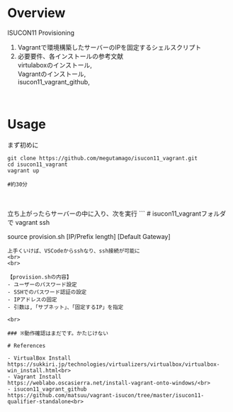 # Overview
ISUCON11 Provisioning
1. Vagrantで環境構築したサーバーのIPを固定するシェルスクリプト
2. 必要要件、各インストールの参考文献<br>
virtulaboxのインストール,<br>
Vagrantのインストール,<br>
isucon11_vagrant_github,<br>
<br>

# Usage
まず初めに
```
git clone https://github.com/megutamago/isucon11_vagrant.git
cd isucon11_vagrant
vagrant up

#約30分
```

<br>
<br>
立ち上がったらサーバーの中に入り、次を実行
```
# isucon11_vagrantフォルダで
vagrant ssh

source provision.sh [IP/Prefix length] [Default Gateway]
```
上手くいけば、VSCodeからsshなり、ssh接続が可能に
<br>
<br>

【provision.shの内容】
- ユーザーのパスワード設定
- SSHでのパスワード認証の設定
- IPアドレスの固定
- 引数は,「サブネット」、「固定するIP」を指定

<br>

### ※動作確認はまだです。かたじけない

# References

- VirtualBox Install
https://sukkiri.jp/technologies/virtualizers/virtualbox/virtualbox-win_install.html<br>
- Vagrant Install
https://weblabo.oscasierra.net/install-vagrant-onto-windows/<br>
- isucon11_vagrant_github
https://github.com/matsuu/vagrant-isucon/tree/master/isucon11-qualifier-standalone<br>
